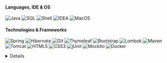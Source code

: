#### Languages, IDE & OS
![Java](https://img.shields.io/badge/java-black?style=for-the-badge&logo=openjdk&color=0E1117)
![SQL](https://img.shields.io/badge/SQL_%28PostgreSQL_%2F_MySQL%29-black?style=for-the-badge&logo=postgresql&logoColor=blue&color=0E1117)
![Shell](https://img.shields.io/badge/Shell-black?style=for-the-badge&logo=powershell&logoColor=white&color=0E1117)
![IDEA](https://img.shields.io/badge/IntelliJ-black?style=for-the-badge&logo=IntelliJIDEA&color=0E1117)
![MacOS](https://img.shields.io/badge/MacOS-black?style=for-the-badge&logo=apple&color=0E1117)
#### Technologies & Frameworks
![Spring](https://img.shields.io/badge/Spring_%28Boot%2C_MVC%2C_DATA_JPA%2C_SECURITY%2C_REST_API%29-black?style=for-the-badge&logo=spring&color=0E1117)
![Hibernate](https://img.shields.io/badge/Hibernate-black?style=for-the-badge&logo=hibernate&logoColor=red&color=0E1117)
![Git](https://img.shields.io/badge/Git-black?style=for-the-badge&logo=git&color=0E1117)
![Thymeleaf](https://img.shields.io/badge/Thymeleaf-black?style=for-the-badge&logo=thymeleaf&logoColor=green&color=0E1117)
![Bootstrap](https://img.shields.io/badge/Bootstrap-black?style=for-the-badge&logo=bootstrap&color=0E1117)
![Lombok](https://img.shields.io/badge/Lombok-black?style=for-the-badge&logo=pepsi&logoColor=red&color=0E1117)
![Maven](https://img.shields.io/badge/Maven-black?style=for-the-badge&logo=apachemaven&color=0E1117)
![Tomcat](https://img.shields.io/badge/Tomcat-black?style=for-the-badge&logo=apachetomcat&logoColor=yellow&color=0E1117)
![HTML5](https://img.shields.io/badge/html5-black?style=for-the-badge&logo=html5&color=0E1117)
![CSS3](https://img.shields.io/badge/css3-black?style=for-the-badge&logo=css3&logoColor=blue&color=0E1117)
![jUnit](https://img.shields.io/badge/jUnit-black?style=for-the-badge&logo=JUnit5&color=0E1117)
![Mockito](https://img.shields.io/badge/Mockito-black?style=for-the-badge&logo=mocha&logoColor=green&color=0E1117)
![Docker](https://img.shields.io/badge/docker-black?style=for-the-badge&logo=docker&color=0E1117)
<details>
  <p align="center">
  <a href="https://github.com/Jormundgar">
    <img src="http://github-profile-summary-cards.vercel.app/api/cards/profile-details?username=Jormundgar&theme=github_dark" />
  </a>
    <br>
  <a href="https://github.com/Jormundgar">
    <img src="https://github-readme-streak-stats.herokuapp.com?user=Jormundgar&theme=github-dark-blue&border_radius=5&date_format=j%20M%5B%20Y%5D&border=EBEBEB1B" />
  </a>
</p>
